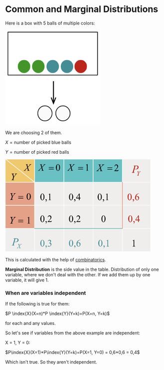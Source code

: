 # Common and Marginal Distributions

Here is a box with 5 balls of multiple colors:

![Common and Marginal Distributions 1](https://github.com/ernestdolog/probability-theory/blob/main/assets/common-and-marginal-distribution_2.png)

We are choosing 2 of them. 

$X = \text{number of picked blue balls}$

$Y = \text{number of picked red balls}$

![Common and Marginal Distributions 2](https://github.com/ernestdolog/probability-theory/blob/main/assets/common-and-marginal-distribution_1.png)

This is calculated with the help of [combinatorics](https://github.com/ernestdolog/probability-theory/tree/main/1-combinatorics#there-are-20-people-who-can-win-5-sort-of-gifts-how-many-ways-is-it-possible-if-one-person-can-only-win-one-gift-but-gifts-are-all-the-very-same).

**Marginal Distribution** is the side value in the table. Distribution of only one variable, where we don't deal with the other. If we add them up by one variable, it will give 1.

### When are variables independent

If the following is true for them:

$P \index{X}(X=n)*P \index{Y}(Y=k)=P(X=n, Y=k)$

for each and any values.

So let's see if variables from the above example are independent:

X = 1, Y = 0:

$P\index{X}(X=1)*P\index{Y}(Y=k)=P(X=1, Y=0) = 0,6*0,6 = 0,4$

Which isn't true. So they aren't independent.
